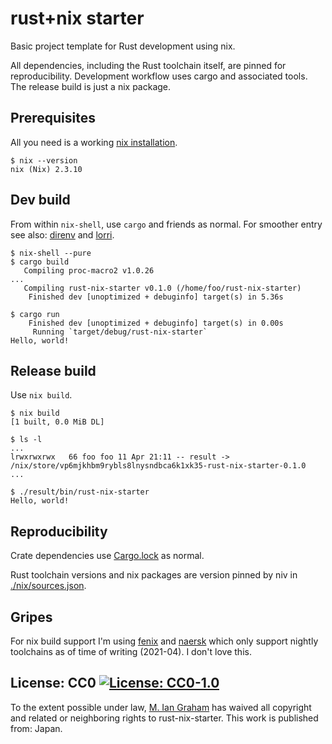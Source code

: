 # rust+nix starter

Basic project template for Rust development using nix.

All dependencies, including the Rust toolchain itself, are pinned for reproducibility. Development workflow uses cargo and associated tools. The release build is just a nix package.

## Prerequisites

All you need is a working [nix installation](https://nixos.org/guides/install-nix.html).

```console
$ nix --version
nix (Nix) 2.3.10
```

## Dev build

From within `nix-shell`, use `cargo` and friends as normal. For smoother entry see also: [direnv](https://nixos.wiki/wiki/Development_environment_with_nix-shell) and [lorri](https://github.com/target/lorri).

```console
$ nix-shell --pure
$ cargo build
   Compiling proc-macro2 v1.0.26
...
   Compiling rust-nix-starter v0.1.0 (/home/foo/rust-nix-starter)
    Finished dev [unoptimized + debuginfo] target(s) in 5.36s

$ cargo run
    Finished dev [unoptimized + debuginfo] target(s) in 0.00s
     Running `target/debug/rust-nix-starter`
Hello, world!
```

## Release build

Use `nix build`.

```console
$ nix build
[1 built, 0.0 MiB DL]

$ ls -l
...
lrwxrwxrwx   66 foo foo 11 Apr 21:11 -- result -> /nix/store/vp6mjkhbm9rybls8lnysndbca6k1xk35-rust-nix-starter-0.1.0
...

$ ./result/bin/rust-nix-starter
Hello, world!
```

## Reproducibility

Crate dependencies use [Cargo.lock](./Cargo.lock) as normal.

Rust toolchain versions and nix packages are version pinned by niv in [./nix/sources.json](./nix/sources.json).

## Gripes

For nix build support I'm using [fenix](https://github.com/nix-community/fenix) and [naersk](https://github.com/nmattia/naersk) which only support nightly toolchains as of time of writing (2021-04). I don't love this.

## License: CC0 [![License: CC0-1.0](https://licensebuttons.net/p/zero/1.0/80x15.png)](http://creativecommons.org/publicdomain/zero/1.0/)

To the extent possible under law, [M. Ian Graham](https://github.com/miangraham) has waived all copyright and related or neighboring rights to rust-nix-starter. This work is published from: Japan.
